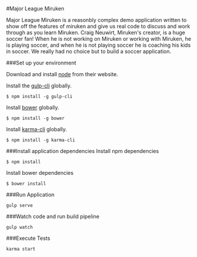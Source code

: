 #Major League Miruken

Major League Miruken is a reasonbly complex demo application written to 
show off the features of miruken and give us real code to discuss and 
work through as you learn Miruken.  Craig Neuwirt, Miruken's creator, is 
a huge soccer fan! When he is not working on Miruken or working with Miruken, 
he is playing soccer, and when he is not playing soccer he is coaching
his kids in soccer.  We really had no choice but to build a soccer application.

###Set up your environment

Download and install [node](https://nodejs.org) from their website.

Install the [gulp-cli](http://gulpjs.com) globally.
```
$ npm install -g gulp-cli
```

Install [bower](http://bower.io) globally.
```
$ npm install -g bower
```

Install [karma-cli](https://www.npmjs.com/package/karma-cli) globally.
```
$ npm install -g karma-cli
```

###Install application dependencies
Install npm dependencies
```
$ npm install
```

Install bower dependencies
```
$ bower install
```

###Run Application
```
gulp serve
```

###Watch code and run build pipeline
```
gulp watch
```

###Execute Tests
```
karma start
```
